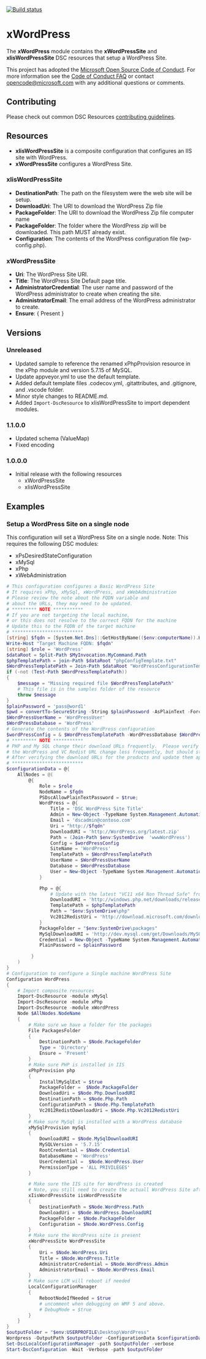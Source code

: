 [![Build status](https://ci.appveyor.com/api/projects/status/ry28ehtnhrybtjti/branch/master?svg=true)](https://ci.appveyor.com/project/PowerShell/xwordpress/branch/master)

# xWordPress

The **xWordPress** module contains the **xWordPressSite** and **xIisWordPressSite** DSC resources that setup a WordPress Site.

This project has adopted the [Microsoft Open Source Code of Conduct](https://opensource.microsoft.com/codeofconduct/).
For more information see the [Code of Conduct FAQ](https://opensource.microsoft.com/codeofconduct/faq/) or contact [opencode@microsoft.com](mailto:opencode@microsoft.com) with any additional questions or comments.

## Contributing

Please check out common DSC Resources [contributing guidelines](https://github.com/PowerShell/DscResource.Kit/blob/master/CONTRIBUTING.md).

## Resources

* **xIisWordPressSite** is a composite configuration that configures an IIS site with WordPress.
* **xWordPressSite** configures a WordPress Site.

### xIisWordPressSite

* **DestinationPath**: The path on the filesystem were the web site will be setup.
* **DownloadUri**: The URI to download the WordPress Zip file
* **PackageFolder**: The URI to download the WordPress Zip file computer name
* **PackageFolder**: The folder where the WordPress zip will be downloaded. This path MUST already exist.
* **Configuration**: The contents of the WordPress configuration file (wp-config.php).

### xWordPressSite

* **Uri**: The WordPress Site URI.
* **Title**: The WordPress Site Default page title.
* **AdministratorCredential**: The user name and password of the WordPress administrator to create when creating the site.
* **AdministratorEmail**: The email address of the WordPress administrator to create.
* **Ensure**: { Present }

## Versions

### Unreleased

* Updated sample to reference the renamed xPhpProvision resource in the xPhp
  module and version 5.7.15 of MySQL.
* Update appveyor.yml to use the default template.
* Added default template files .codecov.yml, .gitattributes, and .gitignore, and
  .vscode folder.
* Minor style changes to README.md.
* Added `Import-DscResource` to xIisWordPressSite to import dependent modules.

### 1.1.0.0

* Updated schema (ValueMap)
* Fixed encoding

### 1.0.0.0

* Initial release with the following resources
  * xWordPressSite
  * xIisWordPressSite

## Examples

### Setup a WordPress Site on a single node

This configuration will set a WordPress Site on a single node.
Note: This requires the following DSC modules:

* xPsDesiredStateConfiguration
* xMySql
* xPhp
* xWebAdministration

```powershell
# This configuration configures a Basic WordPress Site
# It requires xPhp, xMySql, xWordPress, and xWebAdministration
# Please review the note about the FQDN variable and
# about the URLs, they may need to be updated.
# ********* NOTE ***********
# If you are not targeting the local machine,
# or this does not resolve to the correct FQDN for the machine
# Update this to the FQDN of the target machine
# **************************
[string] $fqdn = [System.Net.Dns]::GetHostByName(($env:computerName)).HostName
Write-Host "Target Machine FQDN: $fqdn"
[string] $role = 'WordPress'
$dataRoot = Split-Path $MyInvocation.MyCommand.Path
$phpTemplatePath = join-Path $dataRoot "phpConfigTemplate.txt"
$WordPressTemplatePath = Join-Path $dataRoot "WordPressConfigurationTemplate.ps1"
if (-not (Test-Path $WordPressTemplatePath))
{
    $message = "Missing required file $WordPressTemplatePath"
    # This file is in the samples folder of the resource
    throw $message
}
$plainPassword = 'pass@word1'
$pwd = convertTo-SecureString -String $plainPassword -AsPlainText -Force
$WordPressUserName = 'WordPressUser'
$WordPressDatabase = 'WordPress'
# Generate the contents of the WordPress configuration
$wordPressConfig = & $WordPressTemplatePath -WordPressDatabase $WordPressDatabase -WordPressUserName $WordPressUserName -PlainPassword $plainPassword
# ********* NOTE ***********
# PHP and My SQL change their download URLs frequently.  Please verify the URLs.
# the WordPress and VC Redist URL change less frequently, but should still be verified.
# After verifying the download URLs for the products and update them appropriately.
# **************************
$configurationData = @{
    AllNodes = @(
        @{
            Role = $role
            NodeName = $fqdn
            PSDscAllowPlainTextPassword = $true;
            WordPress = @{
                Title = 'DSC WordPress Site Title'
                Admin = New-Object -TypeName System.Management.Automation.PSCredential -argumentlist ('DscAdmin', $pwd)
                Email = 'dscadmin@contoso.com'
                Uri = "http://$fqdn"
                DownloadURI = 'http://WordPress.org/latest.zip'
                Path = (Join-Path $env:SystemDrive  'wwwWordPress')
                Config = $wordPressConfig
                SiteName = 'WordPress'
                TemplatePath = $WordPressTemplatePath
                UserName = $WordPressUserName
                Database = $WordPressDatabase
                User = New-Object -TypeName System.Management.Automation.PSCredential -argumentlist ($WordPressUserName, $pwd)
            }

            Php = @{
                # Update with the latest "VC11 x64 Non Thread Safe" from http://windows.php.net/download/
                DownloadURI = 'http://windows.php.net/downloads/releases/php-5.5.14-nts-Win32-VC11-x64.zip'
                TemplatePath = $phpTemplatePath
                Path = "$env:SystemDrive\php"
                Vc2012RedistUri = 'http://download.microsoft.com/download/1/6/B/16B06F60-3B20-4FF2-B699-5E9B7962F9AE/VSU_4/vcredist_x64.exe'
            }
            PackageFolder = "$env:SystemDrive\packages"
            MySqlDownloadURI = 'http://dev.mysql.com/get/Downloads/MySQLInstaller/mysql-installer-community-5.7.15.0.msi'
            Credential = New-Object -TypeName System.Management.Automation.PSCredential -argumentlist ('userNameNotUsed', $pwd) #the password for root. no user name is needed as MySql installer is using only the user "root".
            PlainPassword = $plainPassword

         }
    )
}
# Configuration to configure a Single machine WordPress Site
Configuration WordPress
{
    # Import composite resources
    Import-DscResource -module xMySql
    Import-DscResource -module xPhp
    Import-DscResource -module xWordPress
    Node $AllNodes.NodeName
    {
        # Make sure we have a folder for the packages
        File PackagesFolder
        {
            DestinationPath = $Node.PackageFolder
            Type = 'Directory'
            Ensure = 'Present'
        }
        # Make sure PHP is installed in IIS
        xPhpProvision php
        {
            InstallMySqlExt = $true
            PackageFolder =  $Node.PackageFolder
            DownloadUri = $Node.Php.DownloadURI
            DestinationPath = $Node.Php.Path
            ConfigurationPath = $Node.Php.TemplatePath
            Vc2012RedistDownloadUri = $Node.Php.Vc2012RedistUri
        }
        # Make sure MySql is installed with a WordPress database
        xMySqlProvision mySql
        {
            DownloadURI = $Node.MySqlDownloadURI
            MySQLVersion = '5.7.15'
            RootCredential = $Node.Credential
            DatabaseName = 'WordPress'
            UserCredential =  $Node.WordPress.User
            PermissionType = 'ALL PRIVILEGES'
        }

        # Make sure the IIS site for WordPress is created
        # Note, you still need to create the actuall WordPress Site after this.
        xIisWordPressSite iisWordPressSite
        {
            DestinationPath = $Node.WordPress.Path
            DownloadUri = $Node.WordPress.DownloadURI
            PackageFolder = $Node.PackageFolder
            Configuration = $Node.WordPress.Config
        }
        # Make sure the WordPress site is present
        xWordPressSite WordPressSite
        {
            Uri = $Node.WordPress.Uri
            Title = $Node.WordPress.Title
            AdministratorCredential = $Node.WordPress.Admin
            AdministratorEmail = $Node.WordPress.Email
        }
        # Make sure LCM will reboot if needed
        LocalConfigurationManager
        {
            RebootNodeIfNeeded = $true
            # uncomment when debugging on WMF 5 and above.
            # DebugMode = $true
        }
    }
}
$outputFolder = "$env:USERPROFILE\Desktop\WordPress"
Wordpress -OutputPath $outputFolder -ConfigurationData $configurationData
Set-DscLocalConfigurationManager -path $outputFolder -verbose
Start-DscConfiguration -Wait -Verbose -path $outputFolder
```

